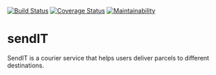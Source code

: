 [![Build Status](https://travis-ci.org/eokwukwe/sendIT.svg?branch=develop)](https://travis-ci.org/eokwukwe/sendIT) [![Coverage Status](https://coveralls.io/repos/github/eokwukwe/sendIT/badge.svg?branch=ch-add-badges-to-ReadMe-%23161788243)](https://coveralls.io/github/eokwukwe/sendIT?branch=ch-add-badges-to-ReadMe-%23161788243) [![Maintainability](https://api.codeclimate.com/v1/badges/5a04d6642dc7f1a8018e/maintainability)](https://codeclimate.com/github/eokwukwe/sendIT/maintainability)

# sendIT
SendIT is a courier service that helps users deliver parcels to different destinations.
